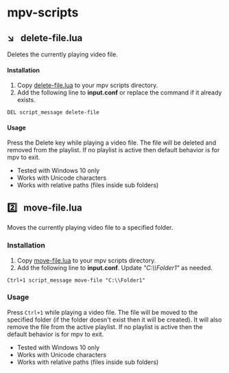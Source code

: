 
# mpv-scripts
##  :arrow_lower_right: &nbsp; delete-file.lua
Deletes the currently playing video file.
#### Installation
1. Copy [delete-file.lua](delete-file.lua) to your mpv scripts directory.
2. Add the following line to **input.conf** or replace the command if it already exists.
```
DEL script_message delete-file
```
#### Usage
Press the Delete key while playing a video file. The file will be deleted and removed from the playlist. If no playlist is active then default behavior is for mpv to exit.
* Tested with Windows 10 only
* Works with Unicode characters
* Works with relative paths (files inside sub folders)

## :two: &nbsp; move-file.lua
Moves the currently playing video file to a specified folder.
### Installation
1. Copy [move-file.lua](move-file.lua) to your mpv scripts directory.
2. Add the following line to **input.conf**. Update *"C:\\\Folder1"* as needed.
```
Ctrl+1 script_message move-file "C:\\Folder1"
```
### Usage
Press ```Ctrl+1``` while playing a video file. The file will be moved to the specified folder (if the folder doesn't exist then it will be created). It will also remove the file from the active playlist. If no playlist is active then the default behavior is for mpv to exit.
* Tested with Windows 10 only
* Works with Unicode characters
* Works with relative paths (files inside sub folders)  
